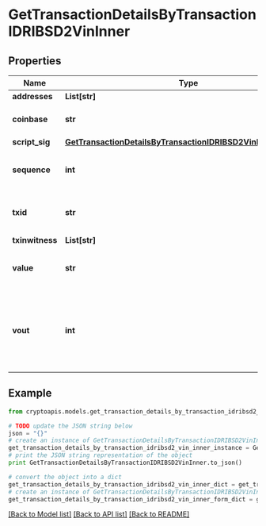# GetTransactionDetailsByTransactionIDRIBSD2VinInner


## Properties
Name | Type | Description | Notes
------------ | ------------- | ------------- | -------------
**addresses** | **List[str]** |  | 
**coinbase** | **str** | Represents the coinbase hex. | [optional] 
**script_sig** | [**GetTransactionDetailsByTransactionIDRIBSD2VinInnerScriptSig**](GetTransactionDetailsByTransactionIDRIBSD2VinInnerScriptSig.md) |  | 
**sequence** | **int** | Represents the script sequence number. | 
**txid** | **str** | Represents the reference transaction identifier. | [optional] 
**txinwitness** | **List[str]** |  | 
**value** | **str** | Represents the sent/received amount. | [optional] 
**vout** | **int** | It refers to the index of the output address of this transaction. The index starts from 0. | [optional] 

## Example

```python
from cryptoapis.models.get_transaction_details_by_transaction_idribsd2_vin_inner import GetTransactionDetailsByTransactionIDRIBSD2VinInner

# TODO update the JSON string below
json = "{}"
# create an instance of GetTransactionDetailsByTransactionIDRIBSD2VinInner from a JSON string
get_transaction_details_by_transaction_idribsd2_vin_inner_instance = GetTransactionDetailsByTransactionIDRIBSD2VinInner.from_json(json)
# print the JSON string representation of the object
print GetTransactionDetailsByTransactionIDRIBSD2VinInner.to_json()

# convert the object into a dict
get_transaction_details_by_transaction_idribsd2_vin_inner_dict = get_transaction_details_by_transaction_idribsd2_vin_inner_instance.to_dict()
# create an instance of GetTransactionDetailsByTransactionIDRIBSD2VinInner from a dict
get_transaction_details_by_transaction_idribsd2_vin_inner_form_dict = get_transaction_details_by_transaction_idribsd2_vin_inner.from_dict(get_transaction_details_by_transaction_idribsd2_vin_inner_dict)
```
[[Back to Model list]](../README.md#documentation-for-models) [[Back to API list]](../README.md#documentation-for-api-endpoints) [[Back to README]](../README.md)


